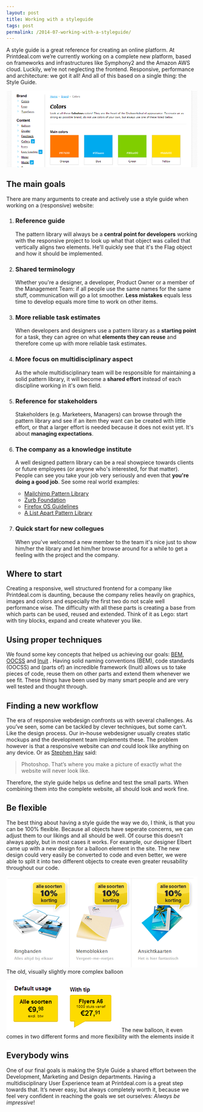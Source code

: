 ```yaml
---
layout: post
title: Working with a styleguide
tags: post
permalink: /2014-07-working-with-a-styleguide/
---
```


A style guide is a great reference for creating an online platform. At Printdeal.com we&rsquo;re currently working on a complete new platform, based on frameworks and infrastructures like Symphony2 and the Amazon AWS cloud. Luckily, we&rsquo;re not neglecting the frontend. Responsive, performance and architecture: we got it all! And all of this based on a single thing: the Style Guide.

![Printdeal.com style guide teaser](/img/2014-07-16-style_guide_teaser.png)

## The main goals

There are many arguments to create and actively use a style guide when working on a (responsive) website:

1. ### Reference guide

   The pattern library will always be a **central point for developers** working with the responsive project to look up what that object was called that vertically aligns two elements. He'll quickly see that it's the Flag object and how it should be implemented.

2. ### Shared terminology

   Whether you're a designer, a developer, Product Owner or a member of the Management Team: if all people use the same names for the same stuff, communication will go a lot smoother. **Less mistakes** equals less time to develop equals more time to work on other items.

3. ### More reliable task estimates

   When developers and designers use a pattern library as a **starting point** for a task, they can agree on what **elements they can reuse** and therefore come up with more reliable task estimates.

4. ### More focus on multidisciplinary aspect

   As the whole multidisciplinary team will be responsible for maintaining a solid pattern library, it will become a **shared effort** instead of each discipline working in it's own field.

5. ### Reference for stakeholders

   Stakeholders (e.g. Marketeers, Managers) can browse through the pattern library and see if an item they want can be created with little effort, or that a larger effort is needed because it does not exist yet. It's about **managing expectations**.

6. ### The company as a knowledge institute

   A well designed pattern library can be a real showpiece towards clients or future employees (or anyone who's interested, for that matter). People can see you take your job very seriously and even that **you're doing a good job**. See some real world examples:

   - [Mailchimp Pattern Library](http://ux.mailchimp.com/patterns/)
   - [Zurb Foundation](http://foundation.zurb.com/docs/)
   - [Firefox OS Guidelines](http://www.mozilla.org/en-US/styleguide/products/firefox-os/)
   - [A List Apart Pattern Library](http://patterns.alistapart.com/)

7. ### Quick start for new collegues
   When you've welcomed a new member to the team it's nice just to show him/her the library and let him/her browse around for a while to get a feeling with the project and the company.

## Where to start

Creating a responsive, well structured frontend for a company like Printdeal.com is daunting, because the company relies heavily on graphics, images and colors and especially the first two do not scale well performance wise. The difficulty with all these parts is creating a base from which parts can be used, reused and extended. Think of it as Lego: start with tiny blocks, expand and create whatever you like.

## Using proper techniques

We found some key concepts that helped us achieving our goals: [BEM](http://bem.info/method), [OOCSS](http://www.smashingmagazine.com/2011/12/12/an-introduction-to-object-oriented-css-oocss-2/) and [Inuit](https://github.com/inuitcss) . Having solid naming conventions (BEM), code standards (OOCSS) and (parts of) an incredible framework (Inuit) allows us to take pieces of code, reuse them on other parts and extend them whenever we see fit. These things have been used by many smart people and are very well tested and thought through.

## Finding a new workflow

The era of responsive webdesign confronts us with several challenges. As you&rsquo;ve seen, some can be tackled by clever techniques, but some can&rsquo;t. Like the design process. Our in&ndash;house webdesigner usually creates static mockups and the development team implements these. The problem however is that a responsive website can _and_ could look like anything on any device. Or as [Stephen Hay](http://www.the-haystack.com/) said:

> Photoshop. That&rsquo;s where you make a picture of
> exactly what the website will never look like.

Therefore, the style guide helps us define and test the small parts. When combining them into the complete website, all should look and work fine.

## Be flexible

The best thing about having a style guide the way we do, I think, is that you can be 100% flexible. Because all objects have seperate concerns, we can adjust them to our likings and all should be well. Of course this doesn&rsquo;t always apply, but in most cases it works. For example, our designer Elbert came up with a new design for a balloon element in the site. The new design could very easily be converted to code and even better, we were able to split it into two different objects to create even greater reusability throughout our code.

![The old, visually slightly more complex balloon](/img/2014-07-16-style_guide_balloon_old.png)
The old, visually slightly more complex balloon

![The new balloon, it even comes in two different forms and more flexibility with the elements inside it](/img/2014-07-16-style_guide_balloon_new.png)
The new balloon, it even comes in two different forms and more flexibility with the elements inside it

## Everybody wins

One of our final goals is making the Style Guide a shared effort between the Development, Marketing and Design departments. Having a multidisciplinary User Experience team at Printdeal.com is a great step towards that. It&rsquo;s never easy, but always completely worth it, because we feel very confident in reaching the goals we set ourselves: _Always be impressive_!
